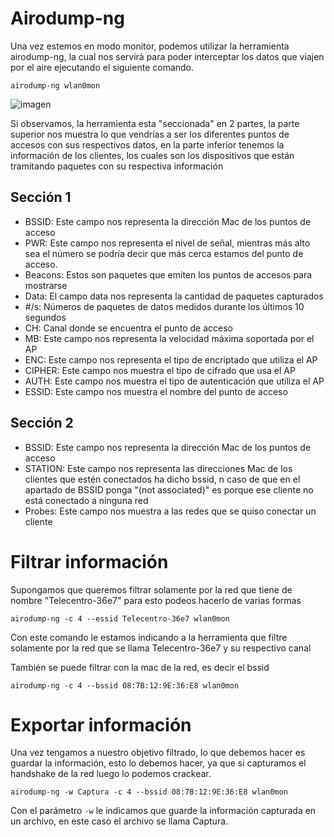 # Airodump-ng

Una vez estemos en modo monitor, podemos utilizar la herramienta airodump-ng, la cual nos servirá para poder interceptar los datos que viajen por el aire ejecutando el siguiente comando.

`airodump-ng wlan0mon`

![imagen](https://github.com/user-attachments/assets/e0caa130-6525-4140-bd6e-40297662d24d)

Si observamos, la herramienta esta "seccionada" en 2 partes, la parte superior nos muestra lo que vendrías a ser los diferentes puntos de accesos con sus respectivos datos, en la parte inferior tenemos la información de los clientes, los cuales son los dispositivos que están tramitando paquetes con su respectiva información 

## Sección 1

- BSSID: Este campo nos representa la dirección Mac de los puntos de acceso
- PWR: Este campo nos representa el nivel de señal, mientras más alto sea el número se podría decir que más cerca estamos del punto de acceso.
- Beacons: Estos son paquetes que emiten los puntos de accesos para mostrarse
- Data: El campo data nos representa la cantidad de paquetes capturados
- #/s: Números de paquetes de datos medidos durante los últimos 10 segundos
- CH: Canal donde se encuentra el punto de acceso
- MB: Este campo nos representa la velocidad máxima soportada por el AP
- ENC: Este campo nos representa el tipo de encriptado que utiliza el AP
- CIPHER: Este campo nos muestra el tipo de cifrado que usa el AP
- AUTH: Este campo nos muestra el tipo de autenticación que utiliza el AP
- ESSID: Este campo nos muestra el nombre del punto de acceso

## Sección 2

- BSSID: Este campo nos representa la dirección Mac de los puntos de acceso
- STATION: Este campo nos representa las direcciones Mac de los clientes que estén conectados ha dicho bssid, n caso de que en el apartado de BSSID ponga "(not associated)" es porque ese cliente no está conectado a ninguna red
- Probes: Este campo nos muestra a las redes que se quiso conectar un cliente

# Filtrar información

Supongamos que queremos filtrar solamente por la red que tiene de nombre "Telecentro-36e7" para esto podeos hacerlo de varias formas

`airodump-ng -c 4 --essid Telecentro-36e7 wlan0mon`

Con este comando le estamos indicando a la herramienta que filtre solamente por la red que se llama Telecentro-36e7 y su respectivo canal

También se puede filtrar con la mac de la red, es decir el bssid

`airodump-ng -c 4 --bssid 08:7B:12:9E:36:E8 wlan0mon`

# Exportar información

Una vez tengamos a nuestro objetivo filtrado, lo que debemos hacer es guardar la información, esto lo debemos hacer, ya que si capturamos el handshake de la red luego lo podemos crackear.

`airodump-ng -w Captura -c 4 --bssid 08:7B:12:9E:36:E8 wlan0mon`

Con el parámetro `-w` le indicamos que guarde la información capturada en un archivo, en este caso el archivo se llama Captura.
